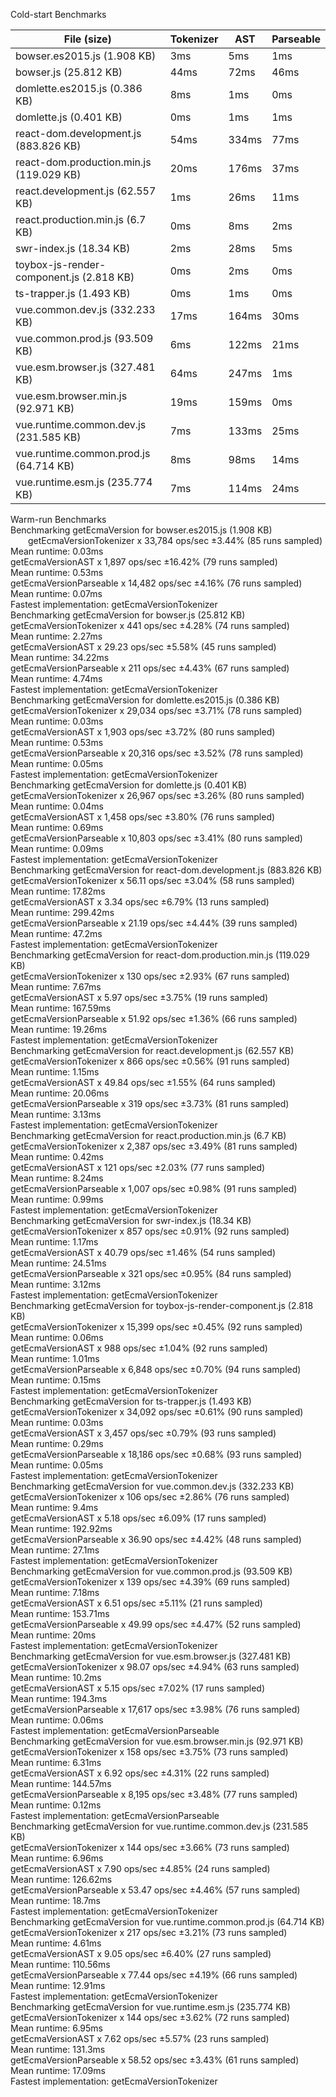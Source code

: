 Cold-start Benchmarks

| File (size) | Tokenizer | AST | Parseable |
|-------------|-----------|-----|-----------|
| bowser.es2015.js (1.908 KB) | 3ms | 5ms | 1ms |
| bowser.js (25.812 KB) | 44ms | 72ms | 46ms |
| domlette.es2015.js (0.386 KB) | 8ms | 1ms | 0ms |
| domlette.js (0.401 KB) | 0ms | 1ms | 1ms |
| react-dom.development.js (883.826 KB) | 54ms | 334ms | 77ms |
| react-dom.production.min.js (119.029 KB) | 20ms | 176ms | 37ms |
| react.development.js (62.557 KB) | 1ms | 26ms | 11ms |
| react.production.min.js (6.7 KB) | 0ms | 8ms | 2ms |
| swr-index.js (18.34 KB) | 2ms | 28ms | 5ms |
| toybox-js-render-component.js (2.818 KB) | 0ms | 2ms | 0ms |
| ts-trapper.js (1.493 KB) | 0ms | 1ms | 0ms |
| vue.common.dev.js (332.233 KB) | 17ms | 164ms | 30ms |
| vue.common.prod.js (93.509 KB) | 6ms | 122ms | 21ms |
| vue.esm.browser.js (327.481 KB) | 64ms | 247ms | 1ms |
| vue.esm.browser.min.js (92.971 KB) | 19ms | 159ms | 0ms |
| vue.runtime.common.dev.js (231.585 KB) | 7ms | 133ms | 25ms |
| vue.runtime.common.prod.js (64.714 KB) | 8ms | 98ms | 14ms |
| vue.runtime.esm.js (235.774 KB) | 7ms | 114ms | 24ms |

Warm-run Benchmarks  
Benchmarking getEcmaVersion for bowser.es2015.js (1.908 KB)  
  getEcmaVersionTokenizer x 33,784 ops/sec ±3.44% (85 runs sampled)  
    Mean runtime: 0.03ms  
  getEcmaVersionAST x 1,897 ops/sec ±16.42% (79 runs sampled)  
    Mean runtime: 0.53ms  
  getEcmaVersionParseable x 14,482 ops/sec ±4.16% (76 runs sampled)  
    Mean runtime: 0.07ms  
  Fastest implementation: getEcmaVersionTokenizer  
Benchmarking getEcmaVersion for bowser.js (25.812 KB)  
  getEcmaVersionTokenizer x 441 ops/sec ±4.28% (74 runs sampled)  
    Mean runtime: 2.27ms  
  getEcmaVersionAST x 29.23 ops/sec ±5.58% (45 runs sampled)  
    Mean runtime: 34.22ms  
  getEcmaVersionParseable x 211 ops/sec ±4.43% (67 runs sampled)  
    Mean runtime: 4.74ms  
  Fastest implementation: getEcmaVersionTokenizer  
Benchmarking getEcmaVersion for domlette.es2015.js (0.386 KB)  
  getEcmaVersionTokenizer x 29,034 ops/sec ±3.71% (78 runs sampled)  
    Mean runtime: 0.03ms  
  getEcmaVersionAST x 1,903 ops/sec ±3.72% (80 runs sampled)  
    Mean runtime: 0.53ms  
  getEcmaVersionParseable x 20,316 ops/sec ±3.52% (78 runs sampled)  
    Mean runtime: 0.05ms  
  Fastest implementation: getEcmaVersionTokenizer  
Benchmarking getEcmaVersion for domlette.js (0.401 KB)  
  getEcmaVersionTokenizer x 26,967 ops/sec ±3.26% (80 runs sampled)  
    Mean runtime: 0.04ms  
  getEcmaVersionAST x 1,458 ops/sec ±3.80% (76 runs sampled)  
    Mean runtime: 0.69ms  
  getEcmaVersionParseable x 10,803 ops/sec ±3.41% (80 runs sampled)  
    Mean runtime: 0.09ms  
  Fastest implementation: getEcmaVersionTokenizer  
Benchmarking getEcmaVersion for react-dom.development.js (883.826 KB)  
  getEcmaVersionTokenizer x 56.11 ops/sec ±3.04% (58 runs sampled)  
    Mean runtime: 17.82ms  
  getEcmaVersionAST x 3.34 ops/sec ±6.79% (13 runs sampled)  
    Mean runtime: 299.42ms  
  getEcmaVersionParseable x 21.19 ops/sec ±4.44% (39 runs sampled)  
    Mean runtime: 47.2ms  
  Fastest implementation: getEcmaVersionTokenizer  
Benchmarking getEcmaVersion for react-dom.production.min.js (119.029 KB)  
  getEcmaVersionTokenizer x 130 ops/sec ±2.93% (67 runs sampled)  
    Mean runtime: 7.67ms  
  getEcmaVersionAST x 5.97 ops/sec ±3.75% (19 runs sampled)  
    Mean runtime: 167.59ms  
  getEcmaVersionParseable x 51.92 ops/sec ±1.36% (66 runs sampled)  
    Mean runtime: 19.26ms  
  Fastest implementation: getEcmaVersionTokenizer  
Benchmarking getEcmaVersion for react.development.js (62.557 KB)  
  getEcmaVersionTokenizer x 866 ops/sec ±0.56% (91 runs sampled)  
    Mean runtime: 1.15ms  
  getEcmaVersionAST x 49.84 ops/sec ±1.55% (64 runs sampled)  
    Mean runtime: 20.06ms  
  getEcmaVersionParseable x 319 ops/sec ±3.73% (81 runs sampled)  
    Mean runtime: 3.13ms  
  Fastest implementation: getEcmaVersionTokenizer  
Benchmarking getEcmaVersion for react.production.min.js (6.7 KB)  
  getEcmaVersionTokenizer x 2,387 ops/sec ±3.49% (81 runs sampled)  
    Mean runtime: 0.42ms  
  getEcmaVersionAST x 121 ops/sec ±2.03% (77 runs sampled)  
    Mean runtime: 8.24ms  
  getEcmaVersionParseable x 1,007 ops/sec ±0.98% (91 runs sampled)  
    Mean runtime: 0.99ms  
  Fastest implementation: getEcmaVersionTokenizer  
Benchmarking getEcmaVersion for swr-index.js (18.34 KB)  
  getEcmaVersionTokenizer x 857 ops/sec ±0.91% (92 runs sampled)  
    Mean runtime: 1.17ms  
  getEcmaVersionAST x 40.79 ops/sec ±1.46% (54 runs sampled)  
    Mean runtime: 24.51ms  
  getEcmaVersionParseable x 321 ops/sec ±0.95% (84 runs sampled)  
    Mean runtime: 3.12ms  
  Fastest implementation: getEcmaVersionTokenizer  
Benchmarking getEcmaVersion for toybox-js-render-component.js (2.818 KB)  
  getEcmaVersionTokenizer x 15,399 ops/sec ±0.45% (92 runs sampled)  
    Mean runtime: 0.06ms  
  getEcmaVersionAST x 988 ops/sec ±1.04% (92 runs sampled)  
    Mean runtime: 1.01ms  
  getEcmaVersionParseable x 6,848 ops/sec ±0.70% (94 runs sampled)  
    Mean runtime: 0.15ms  
  Fastest implementation: getEcmaVersionTokenizer  
Benchmarking getEcmaVersion for ts-trapper.js (1.493 KB)  
  getEcmaVersionTokenizer x 34,092 ops/sec ±0.61% (90 runs sampled)  
    Mean runtime: 0.03ms  
  getEcmaVersionAST x 3,457 ops/sec ±0.79% (93 runs sampled)  
    Mean runtime: 0.29ms  
  getEcmaVersionParseable x 18,186 ops/sec ±0.68% (93 runs sampled)  
    Mean runtime: 0.05ms  
  Fastest implementation: getEcmaVersionTokenizer  
Benchmarking getEcmaVersion for vue.common.dev.js (332.233 KB)  
  getEcmaVersionTokenizer x 106 ops/sec ±2.86% (76 runs sampled)  
    Mean runtime: 9.4ms  
  getEcmaVersionAST x 5.18 ops/sec ±6.09% (17 runs sampled)  
    Mean runtime: 192.92ms  
  getEcmaVersionParseable x 36.90 ops/sec ±4.42% (48 runs sampled)  
    Mean runtime: 27.1ms  
  Fastest implementation: getEcmaVersionTokenizer  
Benchmarking getEcmaVersion for vue.common.prod.js (93.509 KB)  
  getEcmaVersionTokenizer x 139 ops/sec ±4.39% (69 runs sampled)  
    Mean runtime: 7.18ms  
  getEcmaVersionAST x 6.51 ops/sec ±5.11% (21 runs sampled)  
    Mean runtime: 153.71ms  
  getEcmaVersionParseable x 49.99 ops/sec ±4.47% (52 runs sampled)  
    Mean runtime: 20ms  
  Fastest implementation: getEcmaVersionTokenizer  
Benchmarking getEcmaVersion for vue.esm.browser.js (327.481 KB)  
  getEcmaVersionTokenizer x 98.07 ops/sec ±4.94% (63 runs sampled)  
    Mean runtime: 10.2ms  
  getEcmaVersionAST x 5.15 ops/sec ±7.02% (17 runs sampled)  
    Mean runtime: 194.3ms  
  getEcmaVersionParseable x 17,617 ops/sec ±3.98% (76 runs sampled)  
    Mean runtime: 0.06ms  
  Fastest implementation: getEcmaVersionParseable  
Benchmarking getEcmaVersion for vue.esm.browser.min.js (92.971 KB)  
  getEcmaVersionTokenizer x 158 ops/sec ±3.75% (73 runs sampled)  
    Mean runtime: 6.31ms  
  getEcmaVersionAST x 6.92 ops/sec ±4.31% (22 runs sampled)  
    Mean runtime: 144.57ms  
  getEcmaVersionParseable x 8,195 ops/sec ±3.48% (77 runs sampled)  
    Mean runtime: 0.12ms  
  Fastest implementation: getEcmaVersionParseable  
Benchmarking getEcmaVersion for vue.runtime.common.dev.js (231.585 KB)  
  getEcmaVersionTokenizer x 144 ops/sec ±3.66% (73 runs sampled)  
    Mean runtime: 6.96ms  
  getEcmaVersionAST x 7.90 ops/sec ±4.85% (24 runs sampled)  
    Mean runtime: 126.62ms  
  getEcmaVersionParseable x 53.47 ops/sec ±4.46% (57 runs sampled)  
    Mean runtime: 18.7ms  
  Fastest implementation: getEcmaVersionTokenizer  
Benchmarking getEcmaVersion for vue.runtime.common.prod.js (64.714 KB)  
  getEcmaVersionTokenizer x 217 ops/sec ±3.21% (73 runs sampled)  
    Mean runtime: 4.61ms  
  getEcmaVersionAST x 9.05 ops/sec ±6.40% (27 runs sampled)  
    Mean runtime: 110.56ms  
  getEcmaVersionParseable x 77.44 ops/sec ±4.19% (66 runs sampled)  
    Mean runtime: 12.91ms  
  Fastest implementation: getEcmaVersionTokenizer  
Benchmarking getEcmaVersion for vue.runtime.esm.js (235.774 KB)  
  getEcmaVersionTokenizer x 144 ops/sec ±3.62% (72 runs sampled)  
    Mean runtime: 6.95ms  
  getEcmaVersionAST x 7.62 ops/sec ±5.57% (23 runs sampled)  
    Mean runtime: 131.3ms  
  getEcmaVersionParseable x 58.52 ops/sec ±3.43% (61 runs sampled)  
    Mean runtime: 17.09ms  
  Fastest implementation: getEcmaVersionTokenizer  

